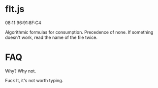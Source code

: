 fIt.js
======
08:11:96:91:8F:C4

Algorithmic formulas for consumption. Precedence of none.
If something doesn't work, read the name of the file twice.


FAQ
===
Why?
  Why not.

Fuck It, it's not worth typing.

